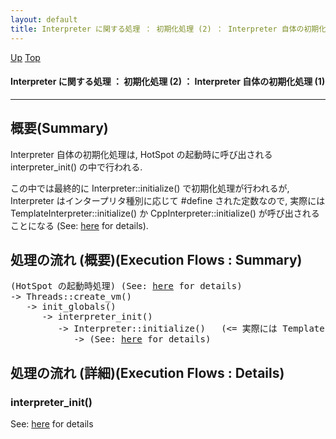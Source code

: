```yaml
---
layout: default
title: Interpreter に関する処理 ： 初期化処理 (2) ： Interpreter 自体の初期化処理 (1) 
---
```

[Up](no3059kZk.html) [Top](../index.html)

#### Interpreter に関する処理 ： 初期化処理 (2) ： Interpreter 自体の初期化処理 (1) 

--- 
## 概要(Summary)
Interpreter 自体の初期化処理は, HotSpot の起動時に呼び出される interpreter_init() の中で行われる.

この中では最終的に Interpreter::initialize() で初期化処理が行われるが, 
Interpreter はインタープリタ種別に応じて #define された定数なので, 
実際には TemplateInterpreter::initialize() か CppInterpreter::initialize() が呼び出されることになる (See: [here](no7882AgC.html) for details).

## 処理の流れ (概要)(Execution Flows : Summary)
<div class="flow-abst"><pre>
(HotSpot の起動時処理) (See: <a href="no2114J7x.html">here</a> for details)
-&gt; Threads::create_vm()
   -&gt; init_globals()
      -&gt; interpreter_init()
         -&gt; Interpreter::initialize()   (&lt;= 実際には TemplateInterpreter::initialize() か CppInterpreter::initialize() が呼び出される)
            -&gt; (See: <a href="noGVP1OhVl.html">here</a> for details)
</pre></div>


## 処理の流れ (詳細)(Execution Flows : Details)
### interpreter_init()
See: [here](no3059lar.html) for details







